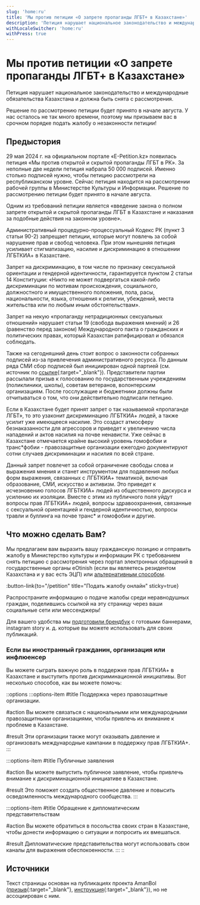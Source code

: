 ```yaml
---
slug: 'home:ru'
title: 'Мы против петиции «О запрете пропаганды ЛГБТ+ в Казахстане»'
description: 'Петиция нарушает национальное законодательство и международные обязательства Казахстана и должна быть снята с рассмотрения.'
withLocaleSwitcher: 'home:ru'
withPress: true
---
```


# Мы против петиции «О запрете пропаганды ЛГБТ+ в Казахстане»

Петиция нарушает национальное законодательство и международные обязательства Казахстана и должна быть снята с рассмотрения.

Решение по рассмотрению петиции будет принято в начале августа. У нас осталось не так много времени, поэтому мы призываем вас в срочном порядке подать жалобу о незаконности петиции!

## Предыстория

29 мая 2024 г. на официальном портале «E-Petition.kz» появилась петиция «Мы против открытой и скрытой пропаганды ЛГБТ в РК». За неполные две недели петиция набрала 50 000 подписей. Именно столько подписей нужно, чтобы петицию рассмотрели на республиканском уровне. Сейчас петиция находится на рассмотрении рабочей группы в Министерстве Культуры и Информации. Решение по рассмотрению петиции будет принято в начале августа.

Одним из требований петиции является «введение закона о полном запрете открытой и скрытой пропаганды ЛГБТ в Казахстане и наказания за подобные действия на законном уровне».

Административный процедурно-процессуальный Кодекс РК (пункт 3 статьи 90-2) запрещает петиции, которые могут повлечь за собой нарушение прав и свобод человека. При этом нынешняя петиция усиливает стигматизацию, насилие и дискриминацию в отношении ЛГБТКИА+ в Казахстане.

Запрет на дискриминацию, в том числе по признаку сексуальной ориентации и гендерной идентичности, гарантируется пунктом 2 статьи 14 Конституции: «Никто не может подвергаться какой-либо дискриминации по мотивам происхождения, социального, должностного и имущественного положения, пола, расы, национальности, языка, отношения к религии, убеждений, места жительства или по любым иным обстоятельствам».

Запрет на некую «пропаганду нетрадиционных сексуальных отношений» нарушает статьи 19 (свобода выражения мнений) и 26 (равенство перед законом) Международного пакта о гражданских и политических правах, который Казахстан ратифицировал и обязался соблюдать.

Также на сегодняшний день стоит вопрос о законности собранных подписей из-за привлечения административного ресурса. По данным ряда СМИ сбор подписей был инициирован одной партией (см. источник по [ссылке](https://orda.kz/rassylali-i-prizyvali-podpisyvat-kto-stoit-za-50-tysjachami-golosov-protiv-lgbt-387860/){:target="_blank"}). Представители партии рассылали призыв к голосованию по государственным учреждениям (поликлиники, школы), советам ветеранов, волонтерским организациям. После госслужащие и бюджетники должны были отчитываться о том, что они действительно подписали петицию.

Если в Казахстане будет принят запрет о так называемой «пропаганде ЛГБТ», то это узаконит дискриминацию ЛГБТКИА+ людей, а также усилит уже имеющееся насилие. Это создаст атмосферу безнаказанности для агрессоров и приведет к увеличению числа нападений и актов насилия на почве ненависти. Уже сейчас в Казахстане отмечается крайне высокий уровень гомофобии и транс*фобии - правозащитные организации ежегодно документируют сотни случаев дискриминации и насилия по всей стране.

Данный запрет повлечет за собой ограничение свободы слова и выражения мнения и станет инструментом для подавления любых форм выражения, связанных с ЛГБТКИА+ тематикой, включая образование, СМИ, искусство и активизм. Это приведет к исчезновению голосов ЛГБТКИА+ людей из общественного дискурса и усилению их изоляции. Вместе с этим из публичного поля уйдут вопросы прав ЛГБТКИА+ людей, вопросы здравоохранения, связанные с сексуальной ориентацией и гендерной идентичностью, вопросы травли и буллинга на почве транс* и гомофобии и другие.

## Что можно сделать Вам?

Мы предлагаем вам выразить вашу гражданскую позицию и отправить жалобу в Министерство культуры и информации РК с требованием снять петицию с рассмотрения через портал электронных обращений в государственные органы eOtinish (если вы являетесь резидентом Казахстана и у вас есть ЭЦП) или [альтернативным способом](/petition/alternative).

:button-link{to="/petition" title="Подать жалобу онлайн" sticky=true}

Распространите информацию о подаче жалобы среди неравнодушных граждан, поделившись ссылкой на эту страницу через ваши социальные сети или мессенджеры!

Для вашего удобства мы [подготовили брендбук](/share) с готовыми баннерами, instagram story и. д. которые вы можете использовать для своих публикаций.

### Если вы иностранный гражданин, организация или инфлюенсер

Вы можете сыграть важную роль в поддержке прав ЛГБТКИА+ в Казахстане и выступить против дискриминационной инициативы. Вот несколько способов, как вы можете помочь:

::options
  :::options-item
  #title
    Поддержка через правозащитные организации.

  #action
    Вы можете связаться с национальными или международными правозащитными организациями, чтобы привлечь их внимание к проблеме в Казахстане.
  
  #result
    Эти организации также могут оказывать давление и организовать международные кампании в поддержку прав ЛГБТКИА+.
  :::

  :::options-item
  #title
    Публичные заявления
  
  #action
    Вы можете выпустить публичное заявление, чтобы привлечь внимание к дискриминационной инициативе в Казахстане.
  
  #result
    Это поможет создать общественное давление и повысить осведомленность международного сообщества.
  :::

  :::options-item
  #title
    Обращение к дипломатическим представительствам
  
  #action
    Вы можете обратиться в посольства своих стран в Казахстане, чтобы донести информацию о ситуации и попросить их вмешаться.
  
  #result
    Дипломатические представительства могут использовать свои каналы для выражения обеспокоенности.
  :::
::

## Источники

Текст страницы основан на публикациях проекта AmanBol ([призыв](https://amanbol.kz/appeal2024?utm_source=queer.kz){:target="_blank"}, [инструкция](https://amanbol.kz/instructions2024?utm_source=queer.kz){:target="_blank"}), но не ассоциирован с ним.
